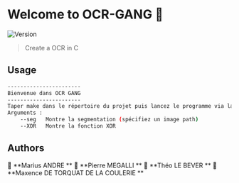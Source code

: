 # Welcome to OCR-GANG 👋
![Version](https://img.shields.io/badge/version-1.0-blue.svg?cacheSeconds=2592000)

> Create a OCR in C


## Usage

```sh
-----------------------
Bienvenue dans OCR GANG
-----------------------
Taper make dans le répertoire du projet puis lancez le programme via la console en tapant ./main
Arguments :
    --seg   Montre la segmentation (spécifiez un image path)
    --XOR   Montre la fonction XOR
```

## Authors

👤 **Marius ANDRE ** 👤 **Pierre MEGALLI ** 👤 **Théo LE BEVER ** 👤 **Maxence DE TORQUAT DE LA COULERIE **

